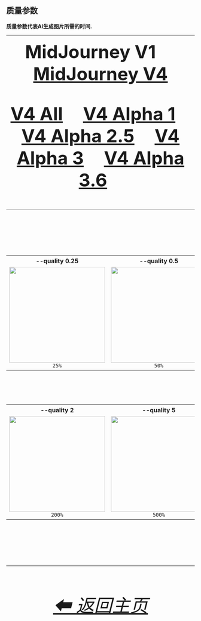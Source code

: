 <h2>质量参数</h2>
<b>质量参数代表AI生成图片所需的时间.</b>
<br>

<hr><!--------------->

<div align="center">

<font size="15">**MidJourney V1**
    &nbsp;&nbsp;&nbsp;
[<font size="15">**MidJourney V4**]()
<br>

[<font size="15">**V4 All**](/Pages/MJ_V4/Comparison_Pages/Parameters/Quality_Comparison/Quality_Comparison_V4_All.md)&nbsp;&nbsp;&nbsp;
[<font size="15">**V4 Alpha 1**](/Pages/MJ_V4/Comparison_Pages/Parameters/Quality_Comparison/Older_Versions/V4_Alpha_1.md)&nbsp;&nbsp;&nbsp;
[<font size="15">**V4 Alpha 2.5**](/Pages/MJ_V4/Comparison_Pages/Parameters/Quality_Comparison/Older_Versions/V4_Alpha_2.5_4a.md)&nbsp;&nbsp;&nbsp;
[<font size="15">**V4 Alpha 3**](/Pages/MJ_V4/Comparison_Pages/Parameters/Quality_Comparison/Older_Versions/V4_Alpha_3.md)&nbsp;&nbsp;&nbsp;
[<font size="15">**V4 Alpha 3.6**](/Pages/MJ_V4/Comparison_Pages/Parameters/Quality_Comparison/Quality_Comparison.md)&nbsp;&nbsp;&nbsp;

</div>

<hr>
<br>

<div align="center">

<table>
    <tr align=center valign=middle>
        <th>--quality 0.25</th>
        <th>--quality 0.5</th>
        <th>--quality 1</th>
    </tr>
    <tr align=center valign=middle>
        <td>
            <img src="/Images/MJ_V1/Comparison_Page_Images/Quality_Comparison/sphere_quality_0.25.webp?raw=true" width="256" />
            <br><code>25%</code>
        </td>
        <td>
            <img src="/Images/MJ_V1/Comparison_Page_Images/Quality_Comparison/sphere_quality_0.5.webp?raw=true" width="256" />
            <br><code>50%</code>
        </td>
        <td>
            <img src="/Images/MJ_V1/Comparison_Page_Images/Quality_Comparison/sphere_quality_1.webp?raw=true" width="256" />
            <br><code>100% (Default)</code>
        </td>
    </tr>
</table>

<br>

<table>
    <tr align=center valign=middle>
        <th>--quality 2</th>
        <th>--quality 5</th>
    </tr>
    <tr align=center valign=middle>
        <td>
            <img src="/Images/MJ_V1/Comparison_Page_Images/Quality_Comparison/sphere_quality_2.webp?raw=true" width="256" />
            <br><code>200%</code>
        </td>
        <td>
            <img src="/Images/MJ_V1/Comparison_Page_Images/Quality_Comparison/sphere_quality_5.webp?raw=true" width="256" />
            <br><code>500%</code>
        </td>
    </tr>
</table>

</div>

<br>

<hr><!--------------->
<div align="center">
<h6><a href="/README.md">⬅ 返回主页</a></h6>
</div>
